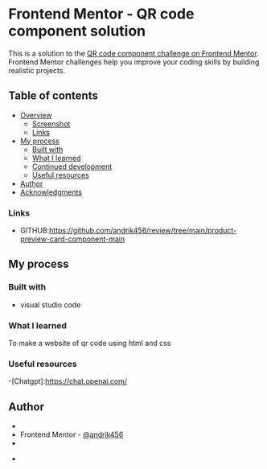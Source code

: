 # Frontend Mentor - QR code component solution

This is a solution to the [QR code component challenge on Frontend Mentor](https://www.frontendmentor.io/challenges/qr-code-component-iux_sIO_H). Frontend Mentor challenges help you improve your coding skills by building realistic projects. 

## Table of contents

- [Overview](#overview)
  - [Screenshot](#screenshot)
  - [Links](#links)
- [My process](#my-process)
  - [Built with](#built-with)
  - [What I learned](#what-i-learned)
  - [Continued development](#continued-development)
  - [Useful resources](#useful-resources)
- [Author](#author)
- [Acknowledgments](#acknowledgments)


### Links

- GITHUB:https://github.com/andrik456/review/tree/main/product-preview-card-component-main


## My process

### Built with

- visual studio code



### What I learned

To make a website of qr code using html and css




### Useful resources

-[Chatgpt]:https://chat.openai.com/


## Author

- 
- Frontend Mentor - [@andrik456](https://www.frontendmentor.io/profile/andrik456)
- 

*

